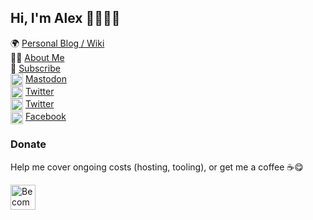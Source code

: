 ## Hi, I'm Alex 👋👨🏻‍💻

🌍 <a href="https://alexn.org/">Personal Blog / Wiki</a> <br>
🙋‍♂️ <a href="https://alexn.org/about/" rel="me">About Me</a> <br>
📨 <a href="https://alexn.org/subscribe/">Subscribe</a> <br>
<img src="https://alexn.org/assets/logo/mastodon.svg" width="20" height="20" style="vertical-align:middle;" /> <a rel="me" href="https://social.alexn.org/@alexelcu">Mastodon</a> <br>
<img src="https://alexn.org/assets/logo/twitter.svg" width="20" height="20" style="vertical-align:middle;" /> <a rel="me" href="https://twitter.com/alexelcu">Twitter</a> <br>
<img src="https://alexn.org/assets/logo/linkedin.svg" width="20" height="20" style="vertical-align:middle;" /> <a rel="me" href="https://www.linkedin.com/in/alexelcu/">Twitter</a> <br>
<img src="https://alexn.org/assets/logo/facebook.svg" width="20" height="20" style="vertical-align:middle;" /> <a rel="me" href="https://www.facebook.com/alexelcu.page">Facebook</a> <br>

### Donate

Help me cover ongoing costs (hosting, tooling), or get me a coffee ☕️😋

<a href="https://www.patreon.com/bePatron?u=6102596"><img label="Become a Patron!" alt="Become a Patron!" title="Become a Patron!" src="https://c5.patreon.com/external/logo/become_a_patron_button@2x.png" target="_blank" height="40" /></a>
